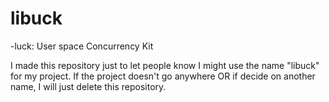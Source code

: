 # libuck
-luck: User space Concurrency Kit

I made this repository just to let people know I might use the name "libuck" for my project. If the project doesn't go anywhere OR if decide on another name, I will just delete this repository.
